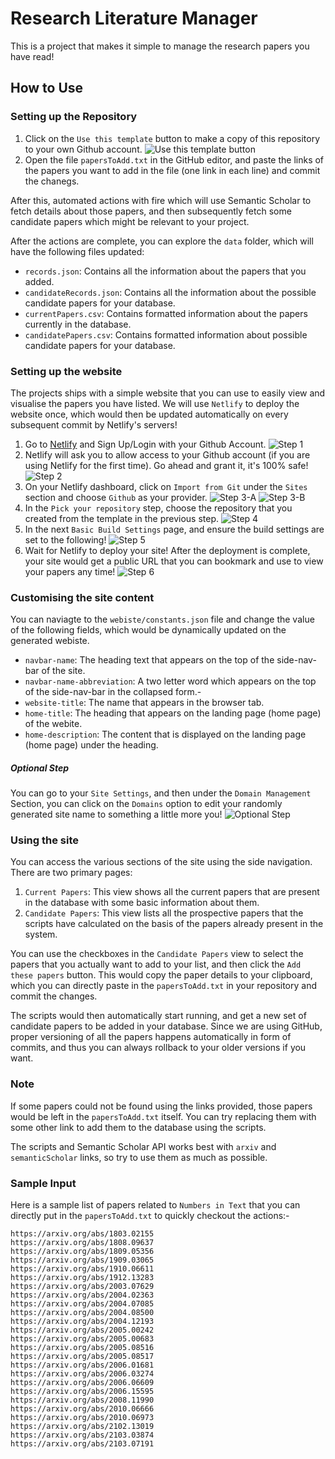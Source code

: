 # Research Literature Manager

This is a project that makes it simple to manage the research papers you have read!

## How to Use

### Setting up the Repository

1. Click on the `Use this template` button to make a copy of this repository to your own Github account.
   ![Use this template button](assets/1.jpg)
2. Open the file `papersToAdd.txt` in the GitHub editor, and paste the links of the papers you want to add in the file (one link in each line) and commit the chanegs.

After this, automated actions with fire which will use Semantic Scholar to fetch details about those papers, and then subsequently fetch some candidate papers which might be relevant to your project.

After the actions are complete, you can explore the `data` folder, which will have the following files updated:

- `records.json`: Contains all the information about the papers that you added.
- `candidateRecords.json`: Contains all the information about the possible candidate papers for your database.
- `currentPapers.csv`: Contains formatted information about the papers currently in the database.
- `candidatePapers.csv`: Contains formatted information about possible candidate papers for your database.

### Setting up the website

The projects ships with a simple website that you can use to easily view and visualise the papers you have listed. We will use `Netlify` to deploy the website once, which would then be updated automatically on every subsequent commit by Netlify's servers!

1. Go to [Netlify](https://www.netlify.com/) and Sign Up/Login with your Github Account.
   ![Step 1](assets/website/1.jpg)
2. Netlify will ask you to allow access to your Github account (if you are using Netlify for the first time). Go ahead and grant it, it's 100% safe!
   ![Step 2](assets/website/2.jpg)
3. On your Netlify dashboard, click on `Import from Git` under the `Sites` section and choose `Github` as your provider.
   ![Step 3-A](assets/website/3.jpg)
   ![Step 3-B](assets/website/4.jpg)
4. In the `Pick your repository` step, choose the repository that you created from the template in the previous step.
   ![Step 4](assets/website/5.jpg)
5. In the next `Basic Build Settings` page, and ensure the build settings are set to the following!
   ![Step 5](assets/website/6.jpg)
6. Wait for Netlify to deploy your site! After the deployment is complete, your site would get a public URL that you can bookmark and use to view your papers any time!
   ![Step 6](assets/website/7.jpg)

### Customising the site content

You can naviagte to the `webiste/constants.json` file and change the value of the following fields, which would be dynamically updated on the generated webiste.

- `navbar-name`: The heading text that appears on the top of the side-nav-bar of the site.
- `navbar-name-abbreviation`: A two letter word which appears on the top of the side-nav-bar in the collapsed form.-
- `website-title`: The name that appears in the browser tab.
- `home-title`: The heading that appears on the landing page (home page) of the webite.
- `home-description`: The content that is displayed on the landing page (home page) under the heading.

##### Optional Step

You can go to your `Site Settings`, and then under the `Domain Management` Section, you can click on the `Domains` option to edit your randomly generated site name to something a little more you!
![Optional Step](assets/website/8.jpg)

### Using the site

You can access the various sections of the site using the side navigation.
There are two primary pages:

1. `Current Papers`: This view shows all the current papers that are present in the database with some basic information about them.
2. `Candidate Papers`: This view lists all the prospective papers that the scripts have calculated on the basis of the papers already present in the system.

You can use the checkboxes in the `Candidate Papers` view to select the papers that you actually want to add to your list, and then click the `Add these papers` button. This would copy the paper details to your clipboard, which you can directly paste in the `papersToAdd.txt` in your repository and commit the changes.

The scripts would then automatically start running, and get a new set of candidate papers to be added in your database.
Since we are using GitHub, proper versioning of all the papers happens automatically in form of commits, and thus you can always rollback to your older versions if you want.

### Note

If some papers could not be found using the links provided, those papers would be left in the `papersToAdd.txt` itself. You can try replacing them with some other link to add them to the database using the scripts.

The scripts and Semantic Scholar API works best with `arxiv` and `semanticScholar` links, so try to use them as much as possible.

### Sample Input

Here is a sample list of papers related to `Numbers in Text` that you can directly put in the `papersToAdd.txt` to quickly checkout the actions:-

```
https://arxiv.org/abs/1803.02155
https://arxiv.org/abs/1808.09637
https://arxiv.org/abs/1809.05356
https://arxiv.org/abs/1909.03065
https://arxiv.org/abs/1910.06611
https://arxiv.org/abs/1912.13283
https://arxiv.org/abs/2003.07629
https://arxiv.org/abs/2004.02363
https://arxiv.org/abs/2004.07085
https://arxiv.org/abs/2004.08500
https://arxiv.org/abs/2004.12193
https://arxiv.org/abs/2005.00242
https://arxiv.org/abs/2005.00683
https://arxiv.org/abs/2005.08516
https://arxiv.org/abs/2005.08517
https://arxiv.org/abs/2006.01681
https://arxiv.org/abs/2006.03274
https://arxiv.org/abs/2006.06609
https://arxiv.org/abs/2006.15595
https://arxiv.org/abs/2008.11990
https://arxiv.org/abs/2010.06666
https://arxiv.org/abs/2010.06973
https://arxiv.org/abs/2102.13019
https://arxiv.org/abs/2103.03874
https://arxiv.org/abs/2103.07191
```
